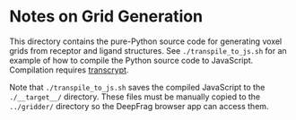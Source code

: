 # Notes on Grid Generation

This directory contains the pure-Python source code for generating voxel grids
from receptor and ligand structures. See `./transpile_to_js.sh` for an example
of how to compile the Python source code to JavaScript. Compilation requires
[transcrypt](https://www.transcrypt.org/).

Note that `./transpile_to_js.sh` saves the compiled JavaScript to the
`./__target__/` directory. These files must be manually copied to the
`../gridder/` directory so the DeepFrag browser app can access them.
